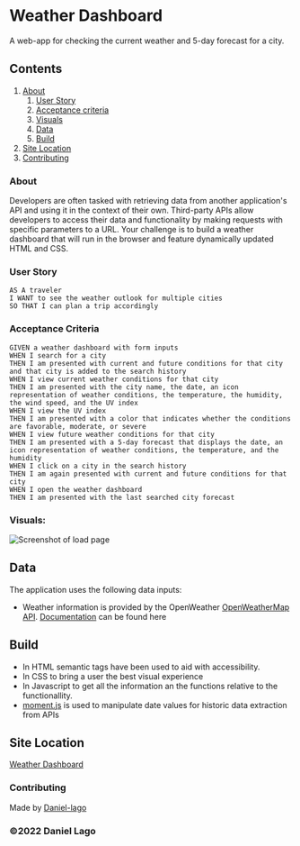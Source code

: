# Weather Dashboard

A web-app for checking the current weather and 5-day forecast for a city.


## Contents

1. [About](#about)
    1. [User Story](#user%20story)
    2. [Acceptance criteria](#acceptance%20criteria)
    3. [Visuals](#visuals)
    4. [Data](#data)
    5. [Build](#build)
2. [Site Location](#site%20location)
3. [Contributing](#contributing)

### About

Developers are often tasked with retrieving data from another application's API and using it in the context of their own. Third-party APIs allow developers to access their data and functionality by making requests with specific parameters to a URL. Your challenge is to build a weather dashboard that will run in the browser and feature dynamically updated HTML and CSS.

### User Story

    AS A traveler
    I WANT to see the weather outlook for multiple cities
    SO THAT I can plan a trip accordingly

### Acceptance Criteria

    GIVEN a weather dashboard with form inputs
    WHEN I search for a city
    THEN I am presented with current and future conditions for that city and that city is added to the search history
    WHEN I view current weather conditions for that city
    THEN I am presented with the city name, the date, an icon representation of weather conditions, the temperature, the humidity, the wind speed, and the UV index
    WHEN I view the UV index
    THEN I am presented with a color that indicates whether the conditions are favorable, moderate, or severe
    WHEN I view future weather conditions for that city
    THEN I am presented with a 5-day forecast that displays the date, an icon representation of weather conditions, the temperature, and the humidity
    WHEN I click on a city in the search history
    THEN I am again presented with current and future conditions for that city
    WHEN I open the weather dashboard
    THEN I am presented with the last searched city forecast 


### Visuals:


![Screenshot of load page](./Assets//Weather%20Dashboard/Assets/Forecast.jpg)


## Data

The application uses the following data inputs:
* Weather information is provided by the OpenWeather [OpenWeatherMap API](https://openweathermap.org/). [Documentation](https://openweathermap.org/api) can be found here


## Build

* In HTML semantic tags have been used to aid with accessibility. 
* In CSS to bring a user the best visual experience
* In Javascript to get all the information an the functions relative to the functionallity. 
* [moment.js](https://momentjs.com/) is used to manipulate date values for historic data extraction from APIs



## Site Location
[Weather Dashboard ](https://daniel-lago.github.io/weather-dashboard-hw/)

### Contributing
Made by [Daniel-lago](https://github.com/Daniel-lago)



### ©️2022 Daniel Lago
